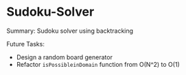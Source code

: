 # Sudoku-Solver
Summary: Sudoku solver using backtracking



Future Tasks:
- Design a random board generator
- Refactor <code>isPossibleinDomain</code> function from O(N^2) to O(1)

